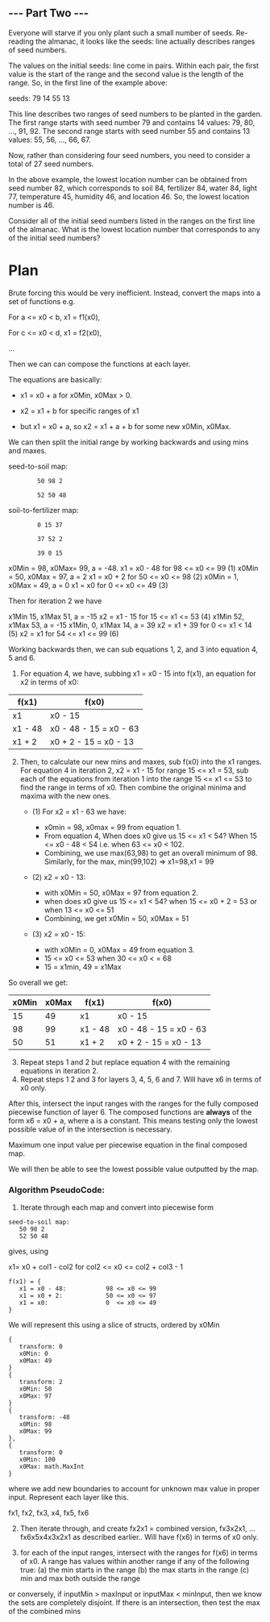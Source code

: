 ## --- Part Two ---

Everyone will starve if you only plant such a small number of seeds. Re-reading the almanac, it looks like the seeds: line actually describes ranges of seed numbers.

The values on the initial seeds: line come in pairs. Within each pair, the first value is the start of the range and the second value is the length of the range. So, in the first line of the example above:

seeds: 79 14 55 13

This line describes two ranges of seed numbers to be planted in the garden. The first range starts with seed number 79 and contains 14 values: 79, 80, ..., 91, 92. The second range starts with seed number 55 and contains 13 values: 55, 56, ..., 66, 67.

Now, rather than considering four seed numbers, you need to consider a total of 27 seed numbers.

In the above example, the lowest location number can be obtained from seed number 82, which corresponds to soil 84, fertilizer 84, water 84, light 77, temperature 45, humidity 46, and location 46. So, the lowest location number is 46.

Consider all of the initial seed numbers listed in the ranges on the first line of the almanac. What is the lowest location number that corresponds to any of the initial seed numbers?

# Plan

Brute forcing this would be very inefficient. Instead, convert the maps into a set of functions e.g. 

For a <= x0 < b, x1 = f1(x0),

For c <= x0 < d, x1 = f2(x0),

...

Then we can can compose the functions at each layer.

The equations are basically:

* x1 = x0 + a for x0Min, x0Max > 0.

* x2 = x1 + b for specific ranges of x1

* but x1 = x0 + a, so x2 = x1 + a + b for some new x0Min, x0Max.

We can then split the initial range by working backwards and using mins and maxes.

seed-to-soil map:

			50 98 2

			52 50 48

soil-to-fertilizer map:

			0 15 37

			37 52 2

			39 0 15

x0Min = 98, x0Max= 99,  a = -48.             x1 = x0 - 48 for 98 <= x0 <= 99     (1)
x0Min = 50, x0Max = 97, a = 2                x1 = x0 + 2  for 50 <= x0 <= 98    (2)
x0Min = 1,  x0Max = 49, a = 0                x1 = x0      for 0  <= x0 <= 49    (3)

Then for iteration 2 we have

x1Min 15, x1Max 51, a = -15                  x2 = x1 - 15 for 15 <= x1 <= 53     (4)
x1Min 52, x1Max 53, a = -15
x1Min, 0, x1Max 14, a = 39                   x2 = x1 + 39 for 0  <= x1 <  14     (5)
                                             x2 = x1      for 54 <= x1 <= 99        (6)

Working backwards then, we can sub equations 1, 2, and 3 into equation 4, 5 and 6. 

1. For equation 4, we have, subbing x1 = x0 - 15 into f(x1), an equation for x2 in terms of x0:

|      f(x1)      |         f(x0)          |
|-----------------|------------------------|
|     x1          | x0 - 15                |
| x1 - 48         | x0 - 48 - 15 = x0 - 63 |
| x1 + 2          | x0 + 2 - 15 = x0 - 13  |

2. Then, to calculate our new mins and maxes, sub f(x0) into the x1 ranges. For equation 4 in iteration 2, x2 = x1 - 15 for range 15 <= x1 = 53, sub each of the equations from iteration 1 into the range 15 <= x1 <= 53 to find the range in terms of x0. Then combine the original minima and maxima with the new ones.

   * (1) For x2 = x1 - 63 we have:
      * x0min = 98, x0max = 99 from equation 1. 
      * From equation 4, When does x0 give us 15 <= x1 < 54? When 15 <= x0 - 48 < 54 i.e. when 63 <= x0 < 102.
      * Combining, we use max(63,98) to get an overall minimum of 98. Similarly, for the max, min(99,102) => x1=98,x1 = 99

   * (2) x2 = x0 - 13:
      * with x0Min = 50, x0Max = 97 from equation 2. 
      * when does x0 give us 15 <= x1 < 54? when 15 <= x0 + 2  = 53 or when 13 <= x0 <= 51
      * Combining, we get x0Min = 50, x0Max = 51

   * (3) x2 = x0 - 15:
      * with x0Min = 0, x0Max = 49 from equation 3.
      * 15 <= x0 <= 53  when 30 <= x0 < = 68
      * 15 = x1min, 49 = x1Max 


So overall we get:

| x0Min | x0Max |      f(x1)      |         f(x0)          |
|-------|-------|-----------------|------------------------|
|  15   |  49   |     x1          | x0 - 15                |
|  98   |  99   | x1 - 48         | x0 - 48 - 15 = x0 - 63 |
|  50   |  51   | x1 + 2          | x0 + 2 - 15 = x0 - 13  |

3. Repeat steps 1 and 2 but replace equation 4 with the remaining equations in iteration 2.
4. Repeat steps 1 2 and 3 for layers 3, 4, 5, 6 and 7. Will have x6 in terms of x0 only.

After this, intersect the input ranges with the ranges for the fully composed piecewise function of layer 6. The composed functions are **always** of the form x6 = x0 + a, where a is a constant. This means testing only the lowest possible value of in the intersection is necessary. 

Maximum one input value per piecewise equation in the final composed map.

We will then be able to see the lowest possible value outputted by the map.

### Algorithm PseudoCode:

1. Iterate through each map and convert into piecewise form

```
seed-to-soil map:
   50 98 2
   52 50 48
```

gives, using 

x1= x0 + col1 - col2     for col2 <= x0 <= col2 + col3 - 1

```
f(x1) = {
   x1 = x0 - 48:           98 <= x0 <= 99
   x1 = x0 + 2:            50 <= x0 <= 97
   x1 = x0:                0  <= x0 <= 49
}
```

We will represent this using a slice of structs, ordered by x0Min


```
{
   transform: 0
   x0Min: 0
   x0Max: 49
}
{
   transform: 2
   x0Min: 50
   x0Max: 97
}
{
   transform: -48
   x0Min: 98
   x0Max: 99
},
{
   transform: 0
   x0Min: 100
   x0Max: math.MaxInt
}
```

where we add new boundaries to account for unknown max value in proper input. Represent each layer like this.

fx1, fx2, fx3, x4, fx5, fx6

2. Then iterate through, and create fx2x1 = combined version, fx3x2x1, ... fx6x5x4x3x2x1 as described earlier.. Will have f(x6) in terms of x0 only. 


3. for each of the input ranges, intersect with the ranges for f(x6) in terms of x0. A range has values within another range if any of the following true:
   (a) the min starts in the range
   (b) the max starts in the range
   (c) min and max both outside the range
   
or conversely, if inputMin > maxInput or inputMax < minInput, then we know the sets are completely disjoint.
If there is an intersection, then test the max of the combined mins
